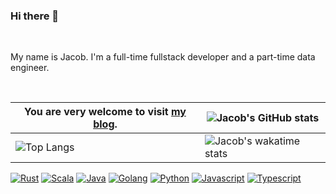 ### Hi there 👋

</br>

My name is Jacob. I'm a full-time fullstack developer and a part-time data engineer.

</br>

| You are very welcome to visit [my blog](https://jacobbishopxy.github.io/). | ![Jacob's GitHub stats](https://github-readme-stats.vercel.app/api?username=jacobbishopxy&show_icons=true&theme=dark&hide=issues,contribs) |
| --- | --- |
| ![Top Langs](https://github-readme-stats.vercel.app/api/top-langs/?username=jacobbishopxy&layout=compact&langs_count=8&theme=dark&exclude_repo=cyberbrick) | ![Jacob's wakatime stats](https://github-readme-stats.vercel.app/api/wakatime?username=JacobBishop&layout=compact&theme=dark&langs_count=8) |

[![Rust](https://img.shields.io/badge/Rust-%20?logoColor=white&logo=rust&color=dea584)](#)
[![Scala](https://img.shields.io/badge/Scala-%20?&logo=scala&logoColor=white&color=d4302e)](#)
[![Java](https://img.shields.io/badge/Java-%20?&logo=java&logoColor=white&color=b07219)](#)
[![Golang](https://img.shields.io/badge/Golang-%20?&logo=go&logoColor=white&color=00a7d0)](#)
[![Python](https://img.shields.io/badge/Python-%20?&logo=python&logoColor=white&color=3877ad)](#)
[![Javascript](https://img.shields.io/badge/Javascript-%20?&logo=javascript&logoColor=white&color=efd81d)](#)
[![Typescript](https://img.shields.io/badge/Typescript-%20?&logo=typescript&logoColor=white&color=2f74c0)](#)
